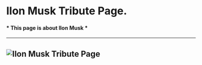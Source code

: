 # Ilon Musk Tribute Page.
#### * This page is about Ilon Musk *
---
![Ilon Musk Tribute Page](https://i.pinimg.com/564x/b9/13/e8/b913e848c161b141ce6f5c2453d5b4b7.jpg)
---